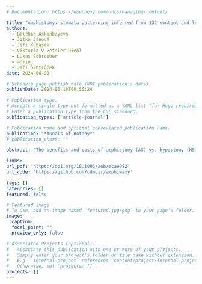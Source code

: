 ```yaml
---
# Documentation: https://wowchemy.com/docs/managing-content/

title: "Amphistomy: stomata patterning inferred from 13C content and leaf–side specific deposition of epicuticular wax"
authors: 
  - Balzhan Askanbayeva
  - Jitka Janová
  - Jiří Kubásek
  - Viktoria V Zeisler-Diehl
  - Lukas Schreiber
  - admin
  - Jiří Šantrůček
date: 2024-06-01

# Schedule page publish date (NOT publication's date).
publishDate: 2024-06-10T08:50:24

# Publication type.
# Accepts a single type but formatted as a YAML list (for Hugo requirements).
# Enter a publication type from the CSL standard.
publication_types: ["article-journal"]

# Publication name and optional abbreviated publication name.
publication: "*Annals of Botany*"
# publication_short: ""

abstract: "The benefits and costs of amphistomy (AS) vs. hypostomy (HS) are not fully understood. Here, we quantify benefits of access of CO2 through stomata on the upper (adaxial) leaf surface, using 13C abundance in the adaxial and abaxial epicuticular wax. Additionally, a relationship between the distribution of stomata and epicuticular wax (EW) on the opposite leaf sides is studied. We suggest that the 13C content of long-chain aliphatic compounds of cuticular wax records the leaf internal CO2 concentration in chloroplasts adjacent to the adaxial and abaxial epidermes. This unique property stems from (i) wax synthesis being located exclusively in epidermal cells and (ii) ongoing wax renewal over the whole leaf lifespan. Compound-specific and bulk wax 13C abundance (δ) was related to amphistomy level (ASL, fraction of adaxial in all stomata) of four AS and five HS species grown under various levels of irradiance. The isotopic polarity of EW, i.e. the difference in abaxial and adaxial δ(δab-δad), was used to calculate the leaf dorsi-ventral CO2 gradient. Leaf-side specific EW deposition, amphiwaxy level (AWL), was estimated and related to ASL. In HS species, the CO2 concentration in the adaxial epidermis was lower than in the abaxial one independently of light conditions. In high-light and low-light grown AS leaves, the isotopic polarity and CO2 gradient varied in parallel with ASL. AS leaves grown under high light increased ASL compared to low light, and δab-δad approached near-zero values. Changes in ASL occurred concomitantly with changes in AWL. The leaf wax isotopic polarity is a newly identified leaf trait, distinguishing between hypo- and amphistomatous species and indicating that increased ASL in sun-exposed AS leaves reduces the CO2 gradient across the leaf mesophyll. Stomata and epicuticular wax deposition follow similar leaf-side patterning."

links:
url_pdf: 'https://doi.org/10.1093/aob/mcae082'
url_code: 'https://github.com/cdmuir/amphiwaxy'

tags: []
categories: []
featured: false

# Featured image
# To use, add an image named `featured.jpg/png` to your page's folder. 
image:
  caption: 
  focal_point: ""
  preview_only: false

# Associated Projects (optional).
#   Associate this publication with one or more of your projects.
#   Simply enter your project's folder or file name without extension.
#   E.g. `internal-project` references `content/project/internal-project/index.md`.
#   Otherwise, set `projects: []`.
projects: []
---
```

